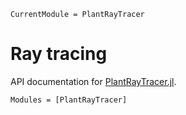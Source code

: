 ```@meta
CurrentModule = PlantRayTracer
```

# Ray tracing

API documentation for [PlantRayTracer.jl](https://github.com/VirtualPlantLab/PlantRayTracer.jl).


```@autodocs
Modules = [PlantRayTracer]
```
